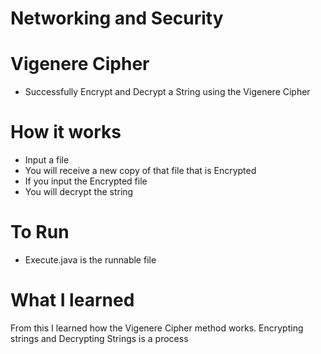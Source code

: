 # Networking and Security

# Vigenere Cipher
  - Successfully Encrypt and Decrypt a String using the Vigenere Cipher

# How it works
  - Input a file
  - You will receive a new copy of that file that is Encrypted
  - If you input the Encrypted file
  - You will decrypt the string

# To Run
  - Execute.java is the runnable file

# What I learned
From this I learned how the Vigenere Cipher method works. Encrypting strings and Decrypting Strings
is a process
